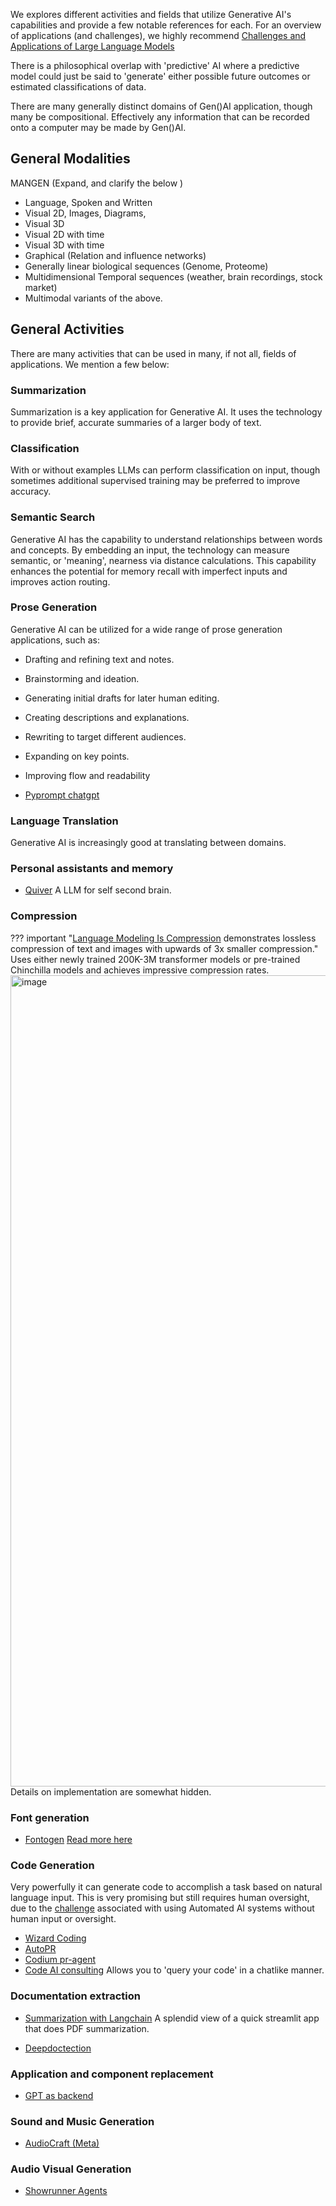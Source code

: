 We explores different activities and fields that utilize Generative AI's capabilities and provide a few notable references for each. For an overview of applications (and challenges), we highly recommend [Challenges and Applications of Large Language Models](https://arxiv.org/pdf/2307.10169.pdf)


There is a philosophical overlap with 'predictive' AI where a predictive model could just be said to 'generate' either possible future outcomes or estimated classifications of data. 

There are many generally distinct domains of Gen()AI application, though many be compositional. Effectively any information that can be recorded onto a computer may be made by Gen()AI.

## General Modalities
MANGEN (Expand, and clarify the below )
* Language, Spoken and Written
* Visual 2D, Images, Diagrams, 
* Visual 3D
* Visual 2D with time
* Visual 3D with time
* Graphical (Relation and influence networks)
* Generally linear biological sequences (Genome, Proteome)
* Multidimensional Temporal sequences (weather, brain recordings, stock market)
* Multimodal variants of the above. 


## General Activities
There are many activities that can be used in many, if not all, fields of applications. We mention a few below:

### Summarization 

Summarization is a key application for Generative AI. It uses the technology to provide brief, accurate summaries of a larger body of text.

### Classification

With or without examples LLMs can perform classification on input, though sometimes additional supervised training may be preferred to improve accuracy.

### Semantic Search

Generative AI has the capability to understand relationships between words and concepts. By embedding an input, the technology can measure semantic, or 'meaning', nearness via distance calculations. This capability enhances the potential for memory recall with imperfect inputs and improves action routing. 

### Prose Generation

Generative AI can be utilized for a wide range of prose generation applications, such as:

- Drafting and refining text and notes.
- Brainstorming and ideation.
- Generating initial drafts for later human editing.
- Creating descriptions and explanations.
- Rewriting to target different audiences.
- Expanding on key points.
- Improving flow and readability

- [Pyprompt chatgpt](http://morganlancer.com/en/portfolio/pyprompt_chatgpt)



### Language Translation

Generative AI is increasingly good at translating between domains. 

### Personal assistants and memory
- [Quiver](https://github.com/StanGirard/quiv) A LLM for self second brain. 

### Compression

??? important "[Language Modeling Is Compression](https://arxiv.org/pdf/2309.10668.pdf) demonstrates lossless compression of text and images with upwards of 3x smaller compression."
    Uses either newly trained 200K-3M transformer models or pre-trained Chinchilla models and achieves impressive compression rates. 
    <img width="1298" alt="image" src="https://github.com/ianderrington/genai/assets/76016868/ffa8ac86-3876-4ecb-8b18-e14b47b972e5">
    Details on implementation are somewhat hidden. 


### Font generation
- [Fontogen](https://github.com/SerCeMan/fontogen) [Read more here](https://serce.me/posts/02-10-2023-hey-computer-make-me-a-font)

### Code Generation

Very powerfully it can generate code to accomplish a task based on natural language input. This is very promising but still requires human oversight, due to the [challenge](./challenges.md) associated with using Automated AI systems without human input or oversight.

- [Wizard Coding](https://github.com/nlpxucan/WizardLM/tree/main/WizardCoder)
- [AutoPR](https://github.com/irgolic/AutoPR)
- [Codium pr-agent](https://github.com/Codium-ai/pr-agent) 
- [Code AI consulting](https://github.com/AI-Citizen/SolidGPT) Allows you to 'query your code' in a chatlike manner. 

### Documentation extraction

- [Summarization with Langchain](https://github.com/EnkrateiaLucca/summarization_with_langchain) A splendid view of a quick streamlit app that does PDF summarization.

- [Deepdoctection](https://github.com/deepdoctection/deepdoctection)

### Application and component replacement

- [GPT as backend](https://github.com/RootbeerComputer/backend-GPT)

### Sound and Music Generation

- [AudioCraft (Meta)](https://ai.meta.com/blog/audiocraft-musicgen-audiogen-encodec-generative-ai-audio/)

### Audio Visual Generation

- [Showrunner Agents](https://fablestudio.github.io/showrunner-agents/)

